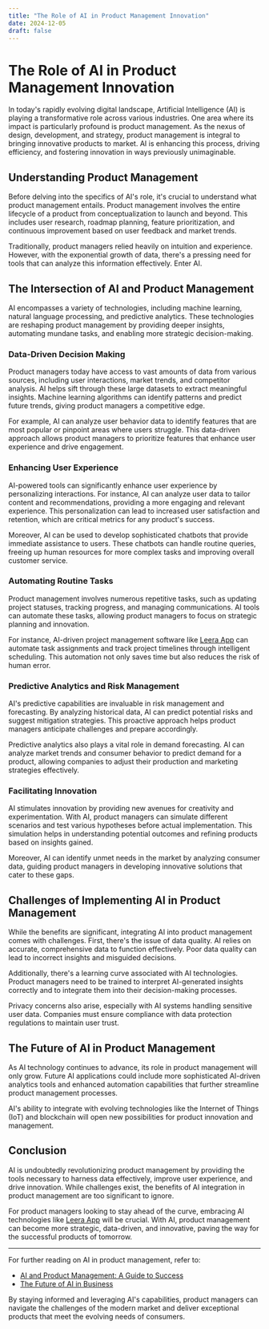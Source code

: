 ```yaml
---
title: "The Role of AI in Product Management Innovation"
date: 2024-12-05
draft: false
---
```

# The Role of AI in Product Management Innovation

In today's rapidly evolving digital landscape, Artificial Intelligence (AI) is playing a transformative role across various industries. One area where its impact is particularly profound is product management. As the nexus of design, development, and strategy, product management is integral to bringing innovative products to market. AI is enhancing this process, driving efficiency, and fostering innovation in ways previously unimaginable.

## Understanding Product Management

Before delving into the specifics of AI's role, it's crucial to understand what product management entails. Product management involves the entire lifecycle of a product from conceptualization to launch and beyond. This includes user research, roadmap planning, feature prioritization, and continuous improvement based on user feedback and market trends.

Traditionally, product managers relied heavily on intuition and experience. However, with the exponential growth of data, there's a pressing need for tools that can analyze this information effectively. Enter AI.

## The Intersection of AI and Product Management

AI encompasses a variety of technologies, including machine learning, natural language processing, and predictive analytics. These technologies are reshaping product management by providing deeper insights, automating mundane tasks, and enabling more strategic decision-making.

### Data-Driven Decision Making

Product managers today have access to vast amounts of data from various sources, including user interactions, market trends, and competitor analysis. AI helps sift through these large datasets to extract meaningful insights. Machine learning algorithms can identify patterns and predict future trends, giving product managers a competitive edge.

For example, AI can analyze user behavior data to identify features that are most popular or pinpoint areas where users struggle. This data-driven approach allows product managers to prioritize features that enhance user experience and drive engagement.

### Enhancing User Experience

AI-powered tools can significantly enhance user experience by personalizing interactions. For instance, AI can analyze user data to tailor content and recommendations, providing a more engaging and relevant experience. This personalization can lead to increased user satisfaction and retention, which are critical metrics for any product's success.

Moreover, AI can be used to develop sophisticated chatbots that provide immediate assistance to users. These chatbots can handle routine queries, freeing up human resources for more complex tasks and improving overall customer service.

### Automating Routine Tasks

Product management involves numerous repetitive tasks, such as updating project statuses, tracking progress, and managing communications. AI tools can automate these tasks, allowing product managers to focus on strategic planning and innovation.

For instance, AI-driven project management software like [Leera App](https://leera.app) can automate task assignments and track project timelines through intelligent scheduling. This automation not only saves time but also reduces the risk of human error.

### Predictive Analytics and Risk Management

AI's predictive capabilities are invaluable in risk management and forecasting. By analyzing historical data, AI can predict potential risks and suggest mitigation strategies. This proactive approach helps product managers anticipate challenges and prepare accordingly.

Predictive analytics also plays a vital role in demand forecasting. AI can analyze market trends and consumer behavior to predict demand for a product, allowing companies to adjust their production and marketing strategies effectively.

### Facilitating Innovation

AI stimulates innovation by providing new avenues for creativity and experimentation. With AI, product managers can simulate different scenarios and test various hypotheses before actual implementation. This simulation helps in understanding potential outcomes and refining products based on insights gained.

Moreover, AI can identify unmet needs in the market by analyzing consumer data, guiding product managers in developing innovative solutions that cater to these gaps.

## Challenges of Implementing AI in Product Management

While the benefits are significant, integrating AI into product management comes with challenges. First, there's the issue of data quality. AI relies on accurate, comprehensive data to function effectively. Poor data quality can lead to incorrect insights and misguided decisions.

Additionally, there's a learning curve associated with AI technologies. Product managers need to be trained to interpret AI-generated insights correctly and to integrate them into their decision-making processes.

Privacy concerns also arise, especially with AI systems handling sensitive user data. Companies must ensure compliance with data protection regulations to maintain user trust.

## The Future of AI in Product Management

As AI technology continues to advance, its role in product management will only grow. Future AI applications could include more sophisticated AI-driven analytics tools and enhanced automation capabilities that further streamline product management processes.

AI's ability to integrate with evolving technologies like the Internet of Things (IoT) and blockchain will open new possibilities for product innovation and management.

## Conclusion

AI is undoubtedly revolutionizing product management by providing the tools necessary to harness data effectively, improve user experience, and drive innovation. While challenges exist, the benefits of AI integration in product management are too significant to ignore.

For product managers looking to stay ahead of the curve, embracing AI technologies like [Leera App](https://leera.app) will be crucial. With AI, product management can become more strategic, data-driven, and innovative, paving the way for the successful products of tomorrow.

---

For further reading on AI in product management, refer to:
- [AI and Product Management: A Guide to Success](https://example.com/ai-product-management-guide)
- [The Future of AI in Business](https://example.com/future-ai-business)

By staying informed and leveraging AI's capabilities, product managers can navigate the challenges of the modern market and deliver exceptional products that meet the evolving needs of consumers.